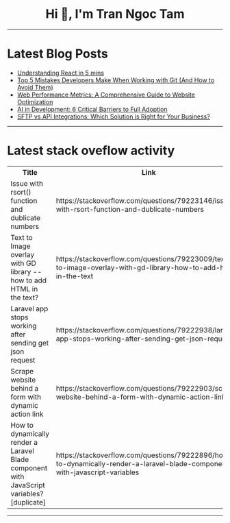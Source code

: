 <h1 align="center">Hi 👋, I'm Tran Ngoc Tam</h1>

---

# Latest Blog Posts 
<!-- BLOG-POST-LIST:START -->
- [Understanding React in 5 mins](https://dev.to/yukaty/understanding-react-in-5-mins-43eh)
- [Top 5 Mistakes Developers Make When Working with Git &lpar;And How to Avoid Them&rpar;](https://dev.to/khawaja_saim_f3a6ae038967/top-5-mistakes-developers-make-when-working-with-git-and-how-to-avoid-them-gjd)
- [Web Performance Metrics: A Comprehensive Guide to Website Optimization](https://dev.to/aragorn_talks/web-performance-metrics-a-comprehensive-guide-to-website-optimization-57i3)
- [AI in Development: 6 Critical Barriers to Full Adoption](https://dev.to/eransakal/ai-in-development-6-critical-barriers-to-full-adoption-3b71)
- [SFTP vs API Integrations: Which Solution is Right for Your Business?](https://dev.to/nataliapolomkina/sftp-vs-api-integrations-which-solution-is-right-for-your-business-1mbo)
<!-- BLOG-POST-LIST:END -->

---

# Latest stack oveflow activity
<table>
  <tr><th>Title</th><th>Link</th></tr>
  <!-- STACKOVERFLOW:START --><tr><td>Issue with rsort&lpar;&rpar; function and dublicate numbers</td><td>https://stackoverflow.com/questions/79223146/issue-with-rsort-function-and-dublicate-numbers</td></tr><tr><td>Text to Image overlay with GD library -- how to add HTML in the text?</td><td>https://stackoverflow.com/questions/79223009/text-to-image-overlay-with-gd-library-how-to-add-html-in-the-text</td></tr><tr><td>Laravel app stops working after sending get json request</td><td>https://stackoverflow.com/questions/79222938/laravel-app-stops-working-after-sending-get-json-request</td></tr><tr><td>Scrape website behind a form with dynamic action link</td><td>https://stackoverflow.com/questions/79222903/scrape-website-behind-a-form-with-dynamic-action-link</td></tr><tr><td>How to dynamically render a Laravel Blade component with JavaScript variables? [duplicate]</td><td>https://stackoverflow.com/questions/79222896/how-to-dynamically-render-a-laravel-blade-component-with-javascript-variables</td></tr><!-- STACKOVERFLOW:END -->
</table>

---


